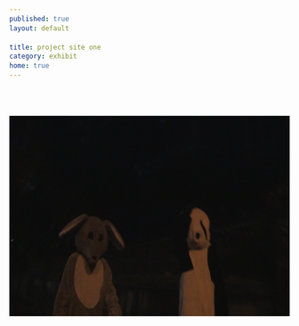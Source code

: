 ```yaml
---
published: true
layout: default

title: project site one
category: exhibit
home: true
---
```


<center>
<br><br><br>
<img src="/shot0015.jpg" height="360">

